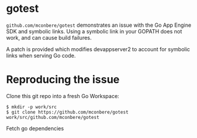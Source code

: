 # gotest

`github.com/mconbere/gotest` demonstrates an issue with the Go App Engine SDK
and symbolic links. Using a symbolic link in your GOPATH does not work, and
can cause build failures.

A patch is provided which modifies devappserver2 to account for symbolic links
when serving Go code.

# Reproducing the issue

Clone this git repo into a fresh Go Workspace:

    $ mkdir -p work/src
    $ git clone https://github.com/mconbere/gotest work/src/github.com/mconbere/gotest

Fetch go dependencies 
